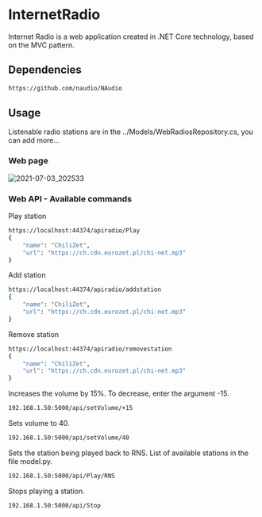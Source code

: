 # InternetRadio

Internet Radio is a web application created in .NET Core technology, based on the MVC pattern.


## Dependencies

```bash
https://github.com/naudio/NAudio
```

## Usage

Listenable radio stations are in the ../Models/WebRadiosRepository.cs, you can add more...

### Web page

![2021-07-03_202533](https://user-images.githubusercontent.com/27755739/124363670-f1ee3200-dc3c-11eb-9f90-2c6d794c67db.png)


### Web API - Available commands

Play station
```bash
https://localhost:44374/apiradio/Play
{
    "name": "ChiliZet",
    "url": "https://ch.cdn.eurozet.pl/chi-net.mp3"
}
```

Add station 
```bash
https://localhost:44374/apiradio/addstation
{
    "name": "ChiliZet",
    "url": "https://ch.cdn.eurozet.pl/chi-net.mp3"
}
```


Remove station
```bash
https://localhost:44374/apiradio/removestation
{
    "name": "ChiliZet",
    "url": "https://ch.cdn.eurozet.pl/chi-net.mp3"
}
```

Increases the volume by 15%. To decrease, enter the argument -15.
```bash
192.168.1.50:5000/api/setVolume/+15
```

Sets volume to 40.
```bash
192.168.1.50:5000/api/setVolume/40
```

Sets the station being played back to RNS. List of available stations in the file model.py.
```bash
192.168.1.50:5000/api/Play/RNS
```

Stops playing a station.
```bash
192.168.1.50:5000/api/Stop
```
